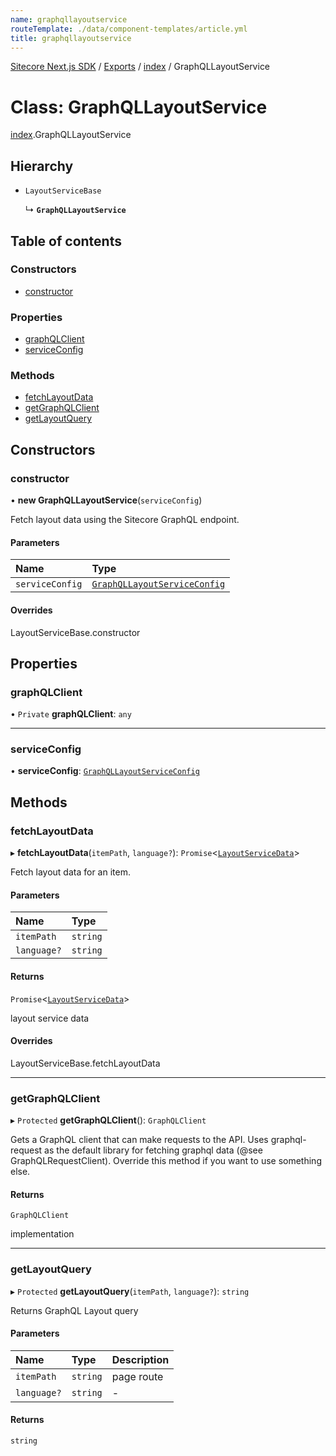 ```yaml
---
name: graphqllayoutservice
routeTemplate: ./data/component-templates/article.yml
title: graphqllayoutservice
---
```


[Sitecore Next.js SDK](/docs/nextjs/ref/) / [Exports](/docs/nextjs/ref/modules) / [index](/docs/nextjs/ref/modules/index) / GraphQLLayoutService

# Class: GraphQLLayoutService

[index](/docs/nextjs/ref/modules/index).GraphQLLayoutService

## Hierarchy

- `LayoutServiceBase`

  ↳ **`GraphQLLayoutService`**

## Table of contents

### Constructors

- [constructor](/docs/nextjs/ref/classes/index/graphqllayoutservice#constructor)

### Properties

- [graphQLClient](/docs/nextjs/ref/classes/index/graphqllayoutservice#graphqlclient)
- [serviceConfig](/docs/nextjs/ref/classes/index/graphqllayoutservice#serviceconfig)

### Methods

- [fetchLayoutData](/docs/nextjs/ref/classes/index/graphqllayoutservice#fetchlayoutdata)
- [getGraphQLClient](/docs/nextjs/ref/classes/index/graphqllayoutservice#getgraphqlclient)
- [getLayoutQuery](/docs/nextjs/ref/classes/index/graphqllayoutservice#getlayoutquery)

## Constructors

### constructor

• **new GraphQLLayoutService**(`serviceConfig`)

Fetch layout data using the Sitecore GraphQL endpoint.

#### Parameters

| Name | Type |
| :------ | :------ |
| `serviceConfig` | [`GraphQLLayoutServiceConfig`](/docs/nextjs/ref/modules/index#graphqllayoutserviceconfig) |

#### Overrides

LayoutServiceBase.constructor

## Properties

### graphQLClient

• `Private` **graphQLClient**: `any`

___

### serviceConfig

• **serviceConfig**: [`GraphQLLayoutServiceConfig`](/docs/nextjs/ref/modules/index#graphqllayoutserviceconfig)

## Methods

### fetchLayoutData

▸ **fetchLayoutData**(`itemPath`, `language?`): `Promise`<[`LayoutServiceData`](/docs/nextjs/ref/interfaces/index/layoutservicedata)\>

Fetch layout data for an item.

#### Parameters

| Name | Type |
| :------ | :------ |
| `itemPath` | `string` |
| `language?` | `string` |

#### Returns

`Promise`<[`LayoutServiceData`](/docs/nextjs/ref/interfaces/index/layoutservicedata)\>

layout service data

#### Overrides

LayoutServiceBase.fetchLayoutData

___

### getGraphQLClient

▸ `Protected` **getGraphQLClient**(): `GraphQLClient`

Gets a GraphQL client that can make requests to the API. Uses graphql-request as the default
library for fetching graphql data (@see GraphQLRequestClient). Override this method if you
want to use something else.

#### Returns

`GraphQLClient`

implementation

___

### getLayoutQuery

▸ `Protected` **getLayoutQuery**(`itemPath`, `language?`): `string`

Returns GraphQL Layout query

#### Parameters

| Name | Type | Description |
| :------ | :------ | :------ |
| `itemPath` | `string` | page route |
| `language?` | `string` | - |

#### Returns

`string`
